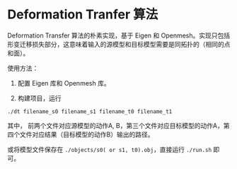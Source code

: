 # Deformation Tranfer 算法

Deformation Transfer 算法的朴素实现，基于 Eigen 和 Openmesh。实现只包括形变迁移损失部分，这意味着输入的源模型和目标模型需要是同拓扑的（相同的点和面）。

使用方法：

1. 配置 Eigen 库和 Openmesh 库。

2. 构建项目，运行

```shell
./dt filename_s0 filename_s1 filename_t0 filename_t1
```

其中， 前两个文件对应源模型的动作A, B，第三个文件对应目标模型的动作A，第四个文件对应结果（目标模型的动作B）输出的路径。

或将模型文件保存在 `./objects/s0( or s1, t0).obj`，直接运行 `./run.sh` 即可。
